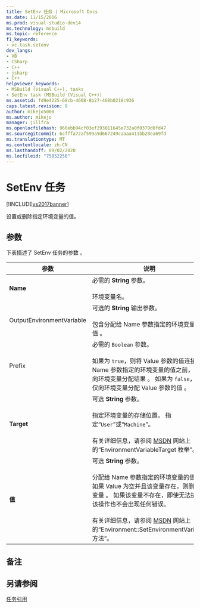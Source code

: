 ```yaml
---
title: SetEnv 任务 | Microsoft Docs
ms.date: 11/15/2016
ms.prod: visual-studio-dev14
ms.technology: msbuild
ms.topic: reference
f1_keywords:
- vc.task.setenv
dev_langs:
- VB
- CSharp
- C++
- jsharp
- C++
helpviewer_keywords:
- MSBuild (Visual C++), tasks
- SetEnv task (MSBuild (Visual C++))
ms.assetid: fd9e4225-68cb-4608-8b27-468b0218c936
caps.latest.revision: 9
author: mikejo5000
ms.author: mikejo
manager: jillfra
ms.openlocfilehash: 960ebb94cf03ef293011645e732a0f0379d0fd47
ms.sourcegitcommit: 6cfffa72af599a9d667249caaaa411bb28ea69fd
ms.translationtype: MT
ms.contentlocale: zh-CN
ms.lasthandoff: 09/02/2020
ms.locfileid: "75852250"
---
```

# <a name="setenv-task"></a>SetEnv 任务
[!INCLUDE[vs2017banner](../includes/vs2017banner.md)]

设置或删除指定环境变量的值。  
  
## <a name="parameters"></a>参数  
 下表描述了 SetEnv 任务的参数  。  
  
|参数|说明|  
|---------------|-----------------|  
|**Name**|必需的 **String** 参数。<br /><br /> 环境变量名。|  
|OutputEnvironmentVariable |可选的 **String** 输出参数。<br /><br /> 包含分配给 Name 参数指定的环境变量的值  。|  
|Prefix |必需的 `Boolean` 参数。<br /><br /> 如果为 `true`，则将 Value 参数的值连接到 Name 参数指定的环境变量的值之前，然后向环境变量分配结果   。 如果为 `false`，则仅向环境变量分配 Value 参数的值  。|  
|**Target**|可选 **String** 参数。<br /><br /> 指定环境变量的存储位置。 指定“`User`”或“`Machine`”。<br /><br /> 有关详细信息，请参阅 [MSDN](https://msdn.microsoft.com/) 网站上的“EnvironmentVariableTarget 枚举”。|  
|**值**|可选 **String** 参数。<br /><br /> 分配给 Name 参数指定的环境变量的值  。 如果 Value 为空并且该变量存在，则删除该变量  。 如果该变量不存在，即使无法执行该操作也不会出现任何错误。<br /><br /> 有关详细信息，请参阅 [MSDN](https://msdn.microsoft.com/) 网站上的“Environment::SetEnvironmentVariable 方法”。|  
  
## <a name="remarks"></a>备注  
  
## <a name="see-also"></a>另请参阅  
 [任务引用](../msbuild/msbuild-task-reference.md)
